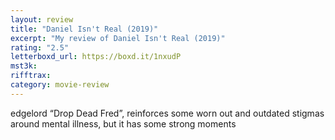 ```yaml
---
layout: review
title: "Daniel Isn't Real (2019)"
excerpt: "My review of Daniel Isn't Real (2019)"
rating: "2.5"
letterboxd_url: https://boxd.it/1nxudP
mst3k:
rifftrax:
category: movie-review
---
```


edgelord “Drop Dead Fred”, reinforces some worn out and outdated stigmas around mental illness, but it has some strong moments
